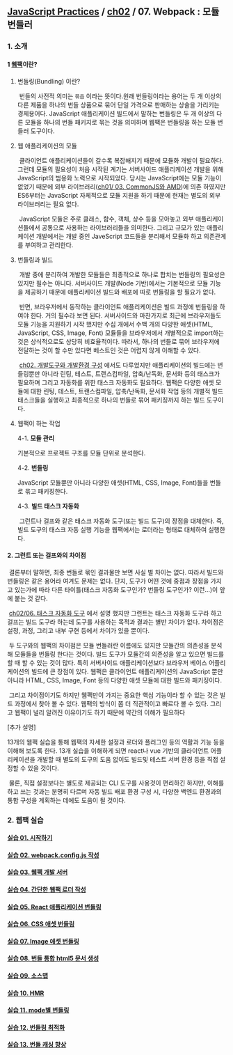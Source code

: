 ## [JavaScript Practices](https://github.com/kickscar-javascript/basic-practices) / [ch02](https://github.com/kickscar-javascript/basic-practices/tree/master/ch02) / 07. Webpack : 모듈 번들러

### 1. 소개

#### 1 [웹팩](https://webpack.js.org/)이란?

1. 번들링(Bundling) 이란?

   ​	번들의 사전적 의미는 `묶음` 이라는 뜻이다.원래 번들링이라는 용어는 두 개 이상의 다른 제품을 하나의 번들 상품으로 묶어 단일 가격으로 판매하는 상술을 가리키는 경제용어다. JavaScript 애플리케이션 빌드에서 말하는 번들링은 두 개 이상의 다른 모듈을 하나의 번들 패키지로 묶는 것을 의미하며 웹팩은 번들링을 하는 모듈 번들러 도구이다. 

     

2. 웹 애플리케이션의 모듈

   ​	클라이언트 애플리케이션들이 갈수록 복잡해지기 때문에 모듈화 개발이 필요하다. 그런데 모듈의 필요성이 처음 시작된 계기는 서버사이드 애플리케이션 개발을 위해 JavaScript의 범용화 노력으로 시작되었다. 당시는 JavaScript에는 모듈 기능이 없었기 때문에 외부 라이브러리([ch01/ 03. CommonJS와 AMD](https://github.com/kickscar-javascript/basic-practices/tree/master/ch01/03))에 의존 하였지만 ES6부터는 JavaScript 자체적으로 모듈 지원을 하기 때문에 현재는 별도의 외부 라이브러리는 필요 없다.

   ​	JavaScript 모듈은 주로 클래스, 함수, 객체, 상수 등을 모아놓고 외부 애플리케이션들에서 공통으로 사용하는 라이브러리들을 의미한다. 그리고 규모가 있는 애플리케이션 개발에서는 개발 중인  JaveScript 코드들을 분리해서 모듈화 하고 의존관계를 부여하고 관리한다.

   

3. 번들링과 빌드 

   ​	개발 중에 분리하여 개발한 모듈들은 최종적으로 하나로 합치는 번들링의 필요성은 있지만 필수는 아니다. 서버사이드 개발(Node 기반)에서는 기본적으로 모듈 기능을 제공하기 때문에 애플리케이션 빌드와 배포에 따로 번들링을 할 필요가 없다.

   ​	반면, 브라우저에서 동작하는 클라이언트 애플리케이션은 빌드 과정에 번들링을 하여야 한다. 거의 필수라 보면 된다. 서버사이드와 마찬가지로 최근에 브라우저들도 모듈 기능을 지원하기 시작 했지만 수십 개에서 수백 개의 다양한 애셋(HTML, JavaScript, CSS, Image, Font) 모듈들을 브라우저에서 개별적으로 import하는 것은 상식적으로도 상당히 비효율적이다. 따라서, 하나의 번들로 묶어 브라우저에 전달하는 것이 할 수만 있다면 베스트인 것은 어렵지 않게 이해할 수 있다. 

   ​	[ch02. 개발도구와 개발환경 구성](https://github.com/kickscar-javascript/basic-practices/tree/master/ch02) 에서도 다루었지만 애플리케이션의 빌드에는 번들링뿐만 아니라 린팅, 테스트, 트랜스컴파일, 압축/난독화, 문서화 등의 태스크가 필요하며 그리고 자동화를 위한 태스크 자동화도 필요하다. 웹팩은 다양한 애셋 모듈에 대한 린팅, 테스트, 트랜스컴파일, 압축/난독화, 문서화 작업 등의 개별적 빌드 태스크들을 실행하고 최종적으로 하나의 번들로 묶어 패키징까지 하는 빌드 도구이다. 

   

4. 웹팩이 하는 작업

   4-1. **모듈 관리**

   기본적으로 프로젝트 구조를 모듈 단위로 분석한다.

   4-2. **번들링**

   JavaScript 모듈뿐만 아니라 다양한 애셋(HTML, CSS, Image, Font)들을 번들로 묶고 패키징한다.

   4-3. **빌드 태스크 자동화**

   ​	그런트나 걸프와 같은 태스크 자동화 도구(또는 빌드 도구)의 장점을 대체한다. 즉, 빌드 도구의 태스크 자동 실행 기능을 웹팩에서는 로더라는 형태로 대체하여 실행한다.

   

#### 2. 그런트 또는 걸프와의 차이점

​	결론부터 말하면, 최종 번들로 묶인 결과물만 보면 사실 별 차이는 없다. 따라서 빌드와 번들링은 같은 용어라 여겨도 문제는 없다. 단지, 도구가 어떤 것에 중점과 장점을 가지고 있는가에 따라 다른 타이틀(태스크 자동화 도구인가? 번들링 도구인가? 이런...)이 앞에 붙는 것 같다.

​	[ch02/06. 태스크 자동화 도구](https://github.com/kickscar-javascript/basic-practices/tree/master/ch02/06) 에서 설명 했지만 그런트는 태스크 자동화 도구라 하고 걸프는 빌드 도구라 하는데 도구를 사용하는 목적과 결과는 별반 차이가 없다. 차이점은 설정, 과정, 그리고 내부 구현 등에서 차이가 있을 뿐이다.

​	두 도구와의 웹팩의 차이점은 모듈 번들러란 이름에도 있지만 모듈간의 의존성을 분석해 모듈들을 번들링 한다는 것이다. 빌드 도구가 모듈간의 의존성을 알고 있으면 빌드를 할 때 할 수 있는 것이 많다. 특히 서버사이드 애플리케이션보다 브라우저 베이스 어플리케이션의 빌드에 큰 장점이 있다. 웹팩은 클라이언트 애플리케이션의 JavaScript 뿐만 아니라 HTML, CSS, Image, Font 등의 다양한 애셋 모듈에 대한 빌드와 패키징이다. 

​	그리고 차이점이기도 하지만 웹팩만이 가지는 중요한 핵심 기능이라 할 수 있는 것은 빌드 과정에서 찾아 볼 수 있다.  웹팩의 방식이 쫌 더 직관적이고 빠르다 볼 수 있다. 그리고 웹팩이 널리 알려진 이유이기도 하기 때문에 약간의 이해가 필요하다

[추가 설명]

13개의 웹팩 실습을 통해 웹팩의 자세한 설정과 로더와 플러그인 등의 역활과 기능 등을 이해해 보도록 한다. 13개 실습을 이해하게 되면 react나 vue 기반의 클라이언트 어플리케이션을 개발할 때 별도의 도구의 도움 없이도 빌드및 테스트 서버 환경 등을 직접 설정할 수 있을 것이다. 

​	물론, 직접 설정보다는 별도로 제공되는 CLI 도구를 사용것이 편리하긴 하지만, 이해를 하고 쓰는 것과는 분명히 다르며 자동 빌드 배포 환경 구성 시, 다양한 백엔드 환경과의 통합 구성을 계획하는 데에도 도움이 될 것이다.      

### 2. 웹팩 실습

#### [실습 01. 시작하기](https://github.com/kickscar-javascript/basic-practices/tree/master/ch02/07/project-ex01)
#### [실습 02. webpack.config.js 작성](https://github.com/kickscar-javascript/basic-practices/tree/master/ch02/07/project-ex02)
#### [실습 03. 웹팩 개발 서버](https://github.com/kickscar-javascript/basic-practices/tree/master/ch02/07/project-ex03)
#### [실습 04. 간단한 웹팩 로더 작성](https://github.com/kickscar-javascript/basic-practices/tree/master/ch02/07/project-ex04)
#### [실습 05. React 애플리케이션 번들링](https://github.com/kickscar-javascript/basic-practices/tree/master/ch02/07/project-ex05)
#### [실습 06. CSS 애셋 번들링](https://github.com/kickscar-javascript/basic-practices/tree/master/ch02/07/project-ex06)
#### [실습 07. Image 애셋 번들링](https://github.com/kickscar-javascript/basic-practices/tree/master/ch02/07/project-ex07)
#### [실습 08. 번들 통합 html5 문서 생성](https://github.com/kickscar-javascript/basic-practices/tree/master/ch02/07/project-ex08)
#### [실습 09. 소스맵](https://github.com/kickscar-javascript/basic-practices/tree/master/ch02/07/project-ex09)
#### [실습 10. HMR](https://github.com/kickscar-javascript/basic-practices/tree/master/ch02/07/project-ex10)
#### [실습 11. mode별 번들링](https://github.com/kickscar-javascript/basic-practices/tree/master/ch02/07/project-ex11)
#### [실습 12. 번들링 최적화](https://github.com/kickscar-javascript/basic-practices/tree/master/ch02/07/project-ex12)
#### [실습 13. 번들 캐싱 향상](https://github.com/kickscar-javascript/basic-practices/tree/master/ch02/07/project-ex13)

